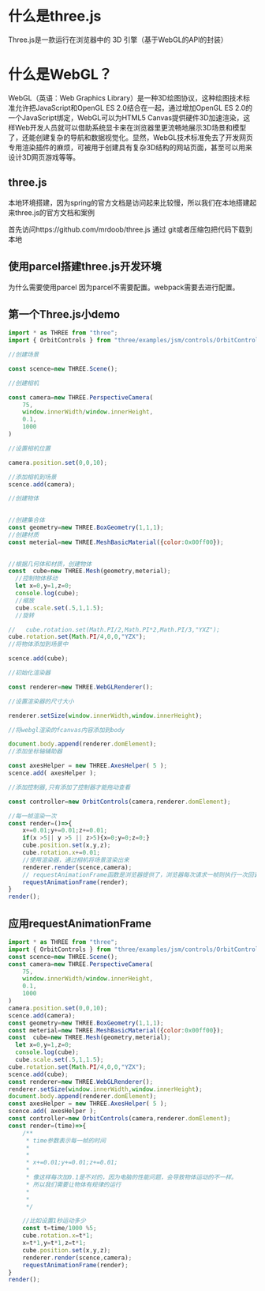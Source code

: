 # 什么是three.js
Three.js是一款运行在浏览器中的 3D 引擎（基于WebGL的API的封装）
# 什么是WebGL？

WebGL（英语：Web Graphics Library）是一种3D绘图协议，这种绘图技术标准允许把JavaScript和OpenGL ES 2.0结合在一起，通过增加OpenGL ES 2.0的一个JavaScript绑定，WebGL可以为HTML5 Canvas提供硬件3D加速渲染，这样Web开发人员就可以借助系统显卡来在浏览器里更流畅地展示3D场景和模型了，还能创建复杂的导航和数据视觉化。显然，WebGL技术标准免去了开发网页专用渲染插件的麻烦，可被用于创建具有复杂3D结构的网站页面，甚至可以用来设计3D网页游戏等等。


## three.js
 本地环境搭建，因为spring的官方文档是访问起来比较慢，所以我们在本地搭建起来three.js的官方文档和案例

首先访问https://github.com/mrdoob/three.js 通过 git或者压缩包把代码下载到本地

## 使用parcel搭建three.js开发环境

 为什么需要使用parcel 因为parcel不需要配置。webpack需要去进行配置。
 
## 第一个Three.js小demo

```JavaScript
import * as THREE from "three";
import { OrbitControls } from "three/examples/jsm/controls/OrbitControls";

//创建场景

const scence=new THREE.Scene();

//创建相机

const camera=new THREE.PerspectiveCamera(
    75,
    window.innerWidth/window.innerHeight,
    0.1,
    1000
)

//设置相机位置

camera.position.set(0,0,10);

//添加相机到场景
scence.add(camera);

//创建物体
 

//创建集合体
const geometry=new THREE.BoxGeometry(1,1,1);
//创建材质
const meterial=new THREE.MeshBasicMaterial({color:0x00ff00});

 
//根据几何体和材质，创建物体
const  cube=new THREE.Mesh(geometry,meterial);
  //控制物体移动
  let x=0,y=1,z=0;
  console.log(cube);
  //缩放
  cube.scale.set(.5,1,1.5);
  //旋转

//   cube.rotation.set(Math.PI/2,Math.PI*2,Math.PI/3,"YXZ");
cube.rotation.set(Math.PI/4,0,0,"YZX");
//将物体添加到场景中

scence.add(cube);

//初始化渲染器

const renderer=new THREE.WebGLRenderer();

//设置渲染器的尺寸大小

renderer.setSize(window.innerWidth,window.innerHeight);

//将webgl渲染的fcanvas内容添加到body

document.body.append(renderer.domElement);
//添加坐标轴辅助器

const axesHelper = new THREE.AxesHelper( 5 );
scence.add( axesHelper );

//添加控制器,只有添加了控制器才能拖动查看

const controller=new OrbitControls(camera,renderer.domElement);

//每一帧渲染一次
const render=()=>{
    x+=0.01;y+=0.01;z+=0.01;
    if(x >5|| y >5 || z>5){x=0;y=0;z=0;}
    cube.position.set(x,y,z);
    cube.rotation.x+=0.01;
    //使用渲染器，通过相机将场景渲染出来
    renderer.render(scence,camera);
    // requestAnimationFrame函数是浏览器提供了，浏览器每次请求一帧则执行一次回调
    requestAnimationFrame(render);
}
render();
```
## 应用requestAnimationFrame

```JavaScript
import * as THREE from "three";
import { OrbitControls } from "three/examples/jsm/controls/OrbitControls";
const scence=new THREE.Scene();
const camera=new THREE.PerspectiveCamera(
    75,
    window.innerWidth/window.innerHeight,
    0.1,
    1000
)
camera.position.set(0,0,10);
scence.add(camera);
const geometry=new THREE.BoxGeometry(1,1,1);
const meterial=new THREE.MeshBasicMaterial({color:0x00ff00});
const  cube=new THREE.Mesh(geometry,meterial);
  let x=0,y=1,z=0;
  console.log(cube);
  cube.scale.set(.5,1,1.5);
cube.rotation.set(Math.PI/4,0,0,"YZX");
scence.add(cube);
const renderer=new THREE.WebGLRenderer();
renderer.setSize(window.innerWidth,window.innerHeight);
document.body.append(renderer.domElement);
const axesHelper = new THREE.AxesHelper( 5 );
scence.add( axesHelper );
const controller=new OrbitControls(camera,renderer.domElement);
const render=(time)=>{
    /**
     * time参数表示每一帧的时间
     * 
     * 
     * x+=0.01;y+=0.01;z+=0.01;
     * 
     * 像这样每次加0.1是不对的，因为电脑的性能问题，会导致物体运动的不一样。
     * 所以我们需要让物体有规律的运行
     * 
     * 
     */

    //比如设置1秒运动多少
    const t=time/1000 %5;
    cube.rotation.x=t*1;
    x=t*1,y=t*1,z=t*1;
    cube.position.set(x,y,z);
    renderer.render(scence,camera);
    requestAnimationFrame(render);
}
render();
```